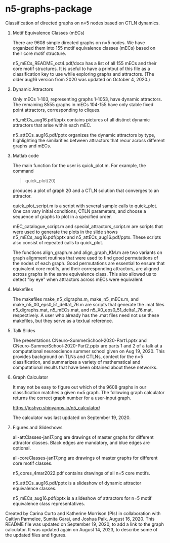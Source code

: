 # n5-graphs-package
Classification of directed graphs on n=5 nodes based on CTLN dynamics.

1. Motif Equivalence Classes (mECs)

	There are 9608 simple directed graphs on n=5 nodes. We have organized them into 155 motif equivalence classes (mECs) based on their core motif structure.

	n5_mECs_README_oct4.pdf/docx has a list of all 155 mECs and their core motif structures. It is useful to have a printout of this file as a classification key to use while exploring graphs and attractors. (The older aug16 version from 2020 was updated on October 4, 2020.)

2. Dynamic Attractors

	Only mECs 1-103, representing graphs 1-1053, have dynamic attractors. The remaining 8555 graphs in mECs 104-155 have only stable fixed point attractors, corresponding to cliques.

	n5_mECs_aug16.pdf/pptx contains pictures of all distinct dynamic attractors that arise within each mEC.

	n5_attECs_aug16.pdf/pptx organizes the dynamic attractors by type, highlighting the similarities between attractors that recur across different graphs and mECs.

3. Matlab code

	The main function for the user is quick_plot.m. For example, the command
	
	> quick_plot(20) 
	
	produces a plot of graph 20 and a CTLN solution that converges to an attractor.

	quick_plot_script.m is a script with several sample calls to quick_plot. One can vary initial conditions, CTLN parameters, and choose a sequence of graphs to plot in a specified order.

	mEC_catalogue_script.m and special_attractors_script.m are scripts that were used to generate the plots in the slide shows n5_mECs_aug16.pdf/pptx and n5_attECs_aug16.pdf/pptx. These scripts also consist of repeated calls to quick_plot.

	The functions align_graph.m and align_graph_KM.m are two variants on graph alignment routines that were used to find good permutations of the nodes of each graph. Good permutations are essential to ensure that equivalent core motifs, and their corresponding attractors, are aligned across graphs in the same equivalence class. This also allowed us to detect "by eye" when attractors across mECs were equivalent.

4. Makefiles

	The makefiles make_n5_digraphs.m, make_n5_mECs.m, and make_n5_X0_eps0_51_delta1_76.m are scripts that generate the .mat files n5_digraphs.mat, n5_mECs.mat, and n5_X0_eps0_51_delta1_76.mat, respectively. A user who already has the .mat files need not use these makefiles, but they serve as a textual reference.

5. Talk Slides

	The presentations CNeuro-SummerSchool-2020-Part1.pptx and CNeuro-SummerSchool-2020-Part2.pptx are parts 1 and 2 of a talk at a computational neuroscience summer school given on Aug 19, 2020. This provides background on TLNs and CTLNs, context for the n=5 classification, and summarizes a variety of mathematical and computational results that have been obtained about these networks.

6. Graph Calculator

	It may not be easy to figure out which of the 9608 graphs in our classification matches a given n=5 graph. The following graph calculator returns the correct graph number for a user-input graph.
	
	https://joshyp.shinyapps.io/n5_calculator/
	
	The calculator was last updated on September 19, 2020.

7. Figures and Slideshows

	all-attClasses-jan17.png are drawings of master graphs for different attractor classes. Black edges are mandatory, and blue edges are optional.

	all-coreClasses-jan17.png are drawings of master graphs for different core motif classes.

	n5_cores_4mar2022.pdf contains drawings of all n=5 core motifs.

	n5_attECs_aug16.pdf/pptx is a slideshow of dynamic attractor equivalence classes.

	n5_mECs_aug16.pdf/pptx is a slideshow of attractors for n=5 motif equivalence class representatives.



Created by Carina Curto and Katherine Morrison (PIs) in collaboration with Caitlyn Parmelee, Sumita Garai, and Joshua Paik. August 16, 2020. This README file was updated on September 19, 2020, to add a link to the graph calculator. It was updated again on August 14, 2023, to describe some of the updated files and figures.
